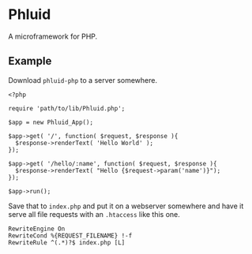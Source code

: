 Phluid
======

A microframework for PHP.

Example
-------

Download `phluid-php` to a server somewhere. 

    <?php
    
    require 'path/to/lib/Phluid.php';
    
    $app = new Phluid_App();
    
    $app->get( '/', function( $request, $response ){
      $response->renderText( 'Hello World' );
    });
    
    $app->get( '/hello/:name', function( $request, $response ){
      $response->renderText( "Hello {$request->param('name')}");
    });
    
    $app->run();
    
    
Save that to `index.php` and put it on a webserver somewhere and have it serve all file
requests with an `.htaccess` like this one.

    RewriteEngine On
    RewriteCond %{REQUEST_FILENAME} !-f
    RewriteRule ^(.*)?$ index.php [L]

